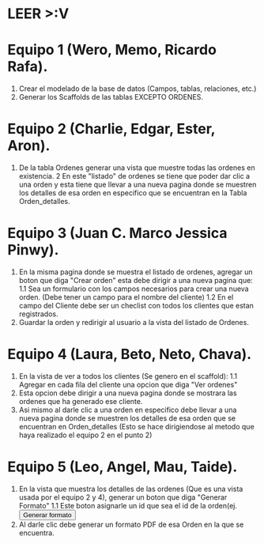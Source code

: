 # LEER >:V

# Equipo 1 (Wero, Memo, Ricardo Rafa).

1. Crear el modelado de la base de datos (Campos, tablas, relaciones, etc.)
2. Generar los Scaffolds de las tablas EXCEPTO ORDENES.

# Equipo 2 (Charlie, Edgar, Ester, Aron).

1. De la tabla Ordenes generar una vista que muestre todas las ordenes en existencia.
2 En este "listado" de ordenes se tiene que poder dar clic a una orden y esta tiene que llevar a una nueva pagina donde se muestren los detalles de esa orden en especifico que se encuentran en la Tabla Orden_detalles.


# Equipo 3 (Juan C. Marco Jessica Pinwy).

1. En la misma pagina donde se muestra el listado de ordenes, agregar un boton que diga "Crear orden" esta debe dirigir a una nueva pagina que:
 1.1 Sea un formulario con los campos necesarios para crear una nueva orden. (Debe tener un campo para el nombre del cliente)
 1.2 En el campo del Cliente debe ser un checlist con todos los clientes que estan registrados.
2. Guardar la orden y redirigir al usuario a la vista del listado de Ordenes.

# Equipo 4 (Laura, Beto, Neto, Chava).

1. En la vista de ver a todos los clientes (Se genero en el scaffold):
1.1 Agregar en cada fila del cliente una opcion que diga "Ver ordenes"
2. Esta opcion debe dirigir a una nueva pagina donde se mostrara las ordenes que ha generado ese cliente.
3. Asi mismo al darle clic a una orden en especifico debe llevar a una nueva pagina donde se muestren los detalles de esa orden que se encuentran en Orden_detalles (Esto se hace dirigiendose al metodo que haya realizado el equipo 2 en el punto 2) 

# Equipo 5 (Leo, Angel, Mau, Taide).

1. En la vista que muestra los detalles de las ordenes (Que es una vista usada por el equipo 2 y 4), generar un boton que diga "Generar Formato"
1.1 Este boton asignarle un id que sea el id de la orden(ej. <button type="button" id="<%= @orden_id %>">Generar formato </button>
2. Al darle clic debe generar un formato PDF de esa Orden en la que se encuentra.
